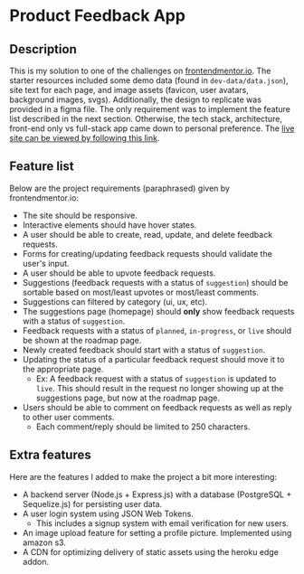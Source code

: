 # Product Feedback App

## Description

This is my solution to one of the challenges on [frontendmentor.io](https://www.frontendmentor.io/challenges/product-feedback-app-wbvUYqjR6). The starter resources included some demo data (found in `dev-data/data.json`), site text for each page, and image assets (favicon, user avatars, background images, svgs). Additionally, the design to replicate was provided in a figma file. The only requirement was to implement the feature list described in the next section. Otherwise, the tech stack, architecture, front-end only vs full-stack app came down to personal preference. The [live site can be viewed by following this link](https://www.product-feedback-app.com).

## Feature list

Below are the project requirements (paraphrased) given by frontendmentor.io:

- The site should be responsive.
- Interactive elements should have hover states.
- A user should be able to create, read, update, and delete feedback requests.
- Forms for creating/updating feedback requests should validate the user's input.
- A user should be able to upvote feedback requests.
- Suggestions (feedback requests with a status of `suggestion`) should be sortable based on most/least upvotes or most/least comments.
- Suggestions can filtered by category (ui, ux, etc).
- The suggestions page (homepage) should **only** show feedback requests with a status of `suggestion`.
- Feedback requests with a status of `planned`, `in-progress`, or `live` should be shown at the roadmap page.
- Newly created feedback should start with a status of `suggestion`.
- Updating the status of a particular feedback request should move it to the appropriate page.
  - Ex: A feedback request with a status of `suggestion` is updated to `live`. This should result in the request no longer showing up at the suggestions page, but now at the roadmap page.
- Users should be able to comment on feedback requests as well as reply to other user comments.
  - Each comment/reply should be limited to 250 characters.

## Extra features

Here are the features I added to make the project a bit more interesting:

- A backend server (Node.js + Express.js) with a database (PostgreSQL + Sequelize.js) for persisting user data.
- A user login system using JSON Web Tokens.
  - This includes a signup system with email verification for new users.
- An image upload feature for setting a profile picture. Implemented using amazon s3.
- A CDN for optimizing delivery of static assets using the heroku edge addon.
